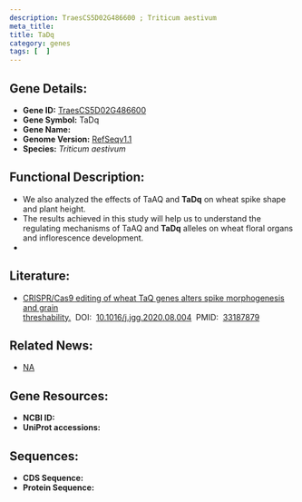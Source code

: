 ```yaml
---
description: TraesCS5D02G486600 ; Triticum aestivum
meta_title:
title: TaDq
category: genes
tags: [  ]
---
```


## Gene Details:
- **Gene ID:**	[TraesCS5D02G486600](https://www.maizegdb.org/gene_center/gene/TraesCS5D02G486600)
- **Gene Symbol:** TaDq
- **Gene Name:** 
- **Genome Version:** [RefSeqv1.1](https://www.maizegdb.org/genome/assembly/RefSeqv1.1)
- **Species:** *Triticum aestivum*

## Functional Description:
   - We also analyzed the effects of TaAQ and **TaDq** on wheat spike shape and plant height.
   - The results achieved in this study will help us to understand the regulating mechanisms of TaAQ and **TaDq** alleles on wheat floral organs and inflorescence development.
   - 

## Literature:
   - [CRISPR/Cas9 editing of wheat TaQ genes alters spike morphogenesis and grain threshability.]( https://www.sciencedirect.com/science/article/abs/pii/S1673852720301454?via%3Dihub)&nbsp;&nbsp;DOI:&nbsp;&nbsp;[10.1016/j.jgg.2020.08.004](https://www.sciencedirect.com/science/article/abs/pii/S1673852720301454?via%3Dihub)&nbsp;&nbsp;PMID:&nbsp;&nbsp;[33187879](https://pubmed.ncbi.nlm.nih.gov/33187879/)

## Related News:
   - [NA](https://mp.weixin.qq.com/s?__biz=Mzg3MDEwNDEyMg==&mid=2247498019&idx=2&sn=705370c4307c2b13aad292f887e67198&chksm=ce905476f9e7dd60d1e38f217b8de2cc04cbdf8527b4a4df6f09818680fe32c7b7145ead80d5&scene=27&poc_token=HA2FbWWjC3cIcVW1whIuDgKybiEshtQuTPqaEc9o)

## Gene Resources:
- **NCBI ID:** [](https://www.ncbi.nlm.nih.gov/gene/?term=)
- **UniProt accessions:** [](https://www.uniprot.org/uniprotkb//entry)

## Sequences:
- **CDS Sequence:**
- **Protein Sequence:**
